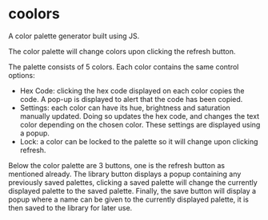 # coolors

A color palette generator built using JS.

The color palette will change colors upon clicking the refresh button.

The palette consists of 5 colors. Each color contains the same control options:

-   Hex Code: clicking the hex code displayed on each color copies the code. A pop-up is displayed to alert that the code has been copied.
-   Settings: each color can have its hue, brightness and saturation manually updated. Doing so updates the hex code, and changes the text color depending on the chosen color. These settings are displayed using a popup.
-   Lock: a color can be locked to the palette so it will change upon clicking refresh.

Below the color palette are 3 buttons, one is the refresh button as mentioned already. The library button displays a popup containing any previously saved palettes, clicking a saved palette will change the currently displayed palette to the saved palette. Finally, the save button will display a popup where a name can be given to the currently displayed palette, it is then saved to the library for later use.

